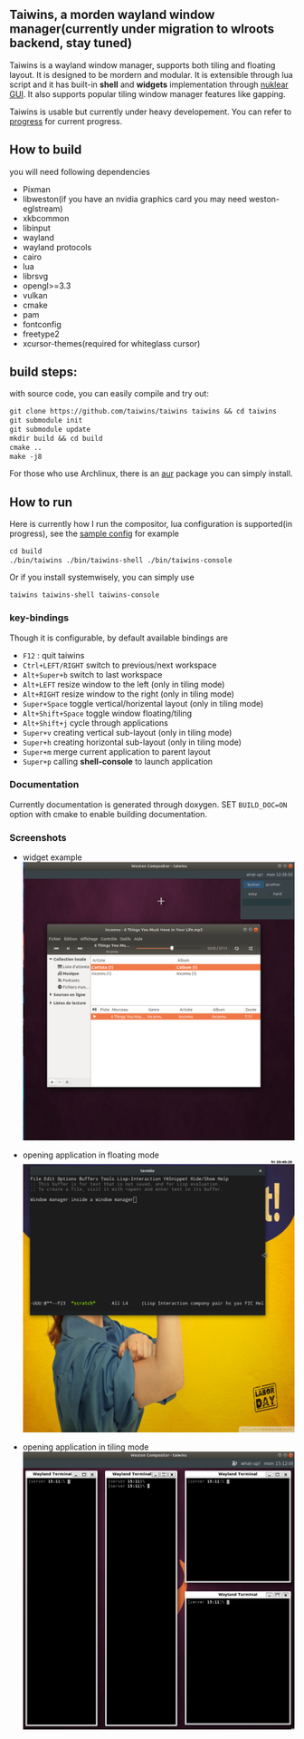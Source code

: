 ## Taiwins, a morden wayland window manager(currently under migration to wlroots backend, stay tuned)

Taiwins is a wayland window manager, supports both tiling and floating
layout. It is designed to be mordern and modular. It is extensible through lua
script and it has built-in **shell** and **widgets** implementation through
[nuklear GUI](https://github.com/vurtun/nuklear). It also supports popular
tiling window manager features like gapping.

Taiwins is usable but currently under heavy developement. You can refer to
[progress](docs/progress.org) for current progress.


## How to build
you will need following dependencies
- Pixman
- libweston(if you have an nvidia graphics card you may need weston-eglstream)
- xkbcommon
- libinput
- wayland
- wayland protocols
- cairo
- lua
- librsvg
- opengl>=3.3
- vulkan
- cmake
- pam
- fontconfig
- freetype2
- xcursor-themes(required for whiteglass cursor)

## build steps:
with source code, you can easily compile and try out:

	git clone https://github.com/taiwins/taiwins taiwins && cd taiwins
	git submodule init
	git submodule update
	mkdir build && cd build
	cmake ..
	make -j8

For those who use Archlinux, there is an
[aur](https://aur.archlinux.org/packages/taiwins-git) package you can simply install.

## How to run

Here is currently how I run the compositor, lua configuration is supported(in
progress), see the [sample config](docs/config.lua) for example

	cd build
	./bin/taiwins ./bin/taiwins-shell ./bin/taiwins-console
	
Or if you install systemwisely, you can simply use

	taiwins taiwins-shell taiwins-console

### key-bindings
Though it is configurable, by default available bindings are

- `F12` : quit taiwins
- `Ctrl+LEFT/RIGHT` switch to previous/next workspace
- `Alt+Super+b` switch to last workspace
- `Alt+LEFT` resize window to the left (only in tiling mode)
- `Alt+RIGHT` resize window to the right (only in tiling mode)
- `Super+Space` toggle vertical/horizental layout (only in tiling mode)
- `Alt+Shift+Space` toggle window floating/tiling
- `Alt+Shift+j` cycle through applications
- `Super+v` creating vertical sub-layout (only in tiling mode)
- `Super+h` creating horizontal sub-layout (only in tiling mode)
- `Super+m` merge current application to parent layout
- `Super+p` calling **shell-console** to launch application

### Documentation
Currently documentation is generated through doxygen. SET `BUILD_DOC=ON` option
with cmake to enable building documentation.	

### Screenshots
- widget example
![current progress](imgs/with-nuklear.png)

- opening application in floating mode
![use-emacs](imgs/use-emacs.png)

- opening application in tiling mode
![tiling](imgs/resizing.png)
